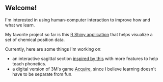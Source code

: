 ## Welcome!

I'm interested in using human-computer interaction to improve how and what we learn.

My favorite project so far is this [R Shiny application](https://github.com/jacoblarget/chemical-position-visualizer) that helps visualize a set of chemical position data.

Currently, here are some things I'm working on:
- an interactive sagittal section [inspired by this](http://smu-facweb.smu.ca/~s0949176/sammy/) with more features to help teach phonetics.
- a digital version of 3M's game [Acquire](https://en.wikipedia.org/wiki/Acquire), since I believe learning doesn't have to be separate from fun.

<!---
jacoblarget/jacoblarget is a ✨ special ✨ repository because its `README.md` (this file) appears on your GitHub profile.
You can click the Preview link to take a look at your changes.

1. Ignore the GE Healthcare project
2. Pull up Shiny page from JR
3. Pull up Physics Simulator from Shreya
--->
